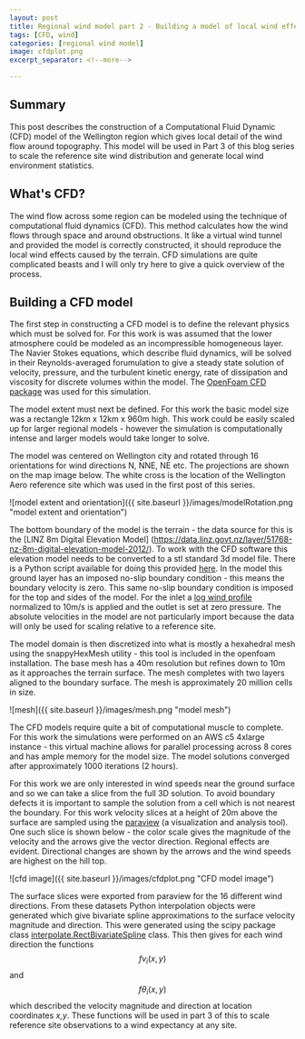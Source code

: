 ```yaml
---
layout: post
title: Regional wind model part 2 - Building a model of local wind effects
tags: [CFD, wind]
categories: [regional wind model]
image: cfdplot.png
excerpt_separator: <!--more-->

---
```


## Summary

This post describes the construction of a Computational Fluid Dynamic (CFD) model of the Wellington region which gives local detail of the wind flow around topography. This model will be used in Part 3 of this blog series to scale the reference site wind distribution and generate local wind environment statistics.<!--more-->


## What's CFD?

The wind flow across some region can be modeled using the technique of computational fluid dynamics (CFD). This method calculates how the wind flows through space and around obstructions. It like a virtual wind tunnel and provided the model is correctly constructed, it should reproduce the local wind effects caused by the terrain. CFD simulations are quite complicated beasts and I will only try here to give a quick overview of the process. 

## Building a CFD model


The first step in constructing a CFD model is to define the relevant physics which must be solved for. For this work is was assumed that the lower atmosphere could be modeled as an incompressible homogeneous layer. The Navier Stokes equations, which describe fluid dynamics, will be solved in their Reynolds-averaged forumulation to give a steady state solution of velocity, pressure, and the turbulent kinetic energy, rate of dissipation and viscosity for discrete volumes within the model. The [OpenFoam CFD package](https://www.openfoam.com/) was used for this simulation. 

The model extent must next be defined. For this work the basic model size was a rectangle 12km x 12km x 960m high. This work could be easily scaled up for larger regional models - however the simulation is computationally intense and larger models would take longer to solve.

The model was centered on Wellington city and rotated through 16 orientations for wind directions N, NNE, NE etc. The projections are shown on the map image below. The white cross is the location of the Wellington Aero reference site which was used in the first post of this series.

![model extent and orientation]({{ site.baseurl }}/images/modelRotation.png "model extent and orientation")

The bottom boundary of the model is the terrain - the data source for this is the [LINZ 8m Digital Elevation Model] (https://data.linz.govt.nz/layer/51768-nz-8m-digital-elevation-model-2012/). To work with the CFD software this elevation model needs to be converted to a stl standard 3d model file. There is a Python script available for doing this provided [here](https://github.com/metsean/GIS-scripts/blob/master/dem2stl_conv.py). In the model this ground layer has an imposed no-slip boundary condition - this means the boundary velocity is zero. This same no-slip boundary condition is imposed for the top and sides of the model. For the inlet a [log wind profile](https://en.wikipedia.org/wiki/Log_wind_profile) normalized to 10m/s is applied and the outlet is set at zero pressure. The absolute velocities in the model are not particularly import because the data will only be used for scaling relative to a reference site.  

The model domain is then discretized into what is mostly a hexahedral mesh using the snappyHexMesh utility - this tool is included in the openfoam installation. The base mesh has a 40m resolution but refines down to 10m as it approaches the terrain surface. The mesh completes with two layers aligned to the boundary surface. The mesh is approximately 20 million cells in size.

![mesh]({{ site.baseurl }}/images/mesh.png "model mesh")

The CFD models require quite a bit of computational muscle to complete. For this work the simulations were performed on an AWS c5 4xlarge instance - this virtual machine allows for parallel processing across 8 cores and has ample memory for the model size. The model solutions converged after approximately 1000 iterations (2 hours).

For this work we are only interested in wind speeds near the ground surface and so we can take a slice from the full 3D solution. To avoid boundary defects it is important to sample the solution from a cell which is not nearest the boundary. For this work velocity slices at a height of 20m above the surface are sampled using the [paraview](https://www.paraview.org/) (a visualization and analysis tool). One such slice is shown below - the color scale gives the magnitude of the velocity and the arrows give the vector direction. Regional effects are evident. Directional changes are shown by the arrows and the wind speeds are highest on the hill top.

![cfd image]({{ site.baseurl }}/images/cfdplot.png "CFD model image")

The surface slices were exported from paraview for the 16 different wind directions. From these datasets Python interpolation objects were generated which give bivariate spline approximations to the surface velocity magnitude and direction. This were generated using the scipy package class [interpolate.RectBivariateSpline](https://docs.scipy.org/doc/scipy/reference/generated/scipy.interpolate.RectBivariateSpline.html) class. This then gives for each wind direction the functions $$fv_i(x,y)$$ and $$f\theta_i(x,y)$$ which described the velocity magnitude and direction at location coordinates _x,y_. These functions will be used in part 3 of this to scale reference site observations to a wind expectancy at any site.
